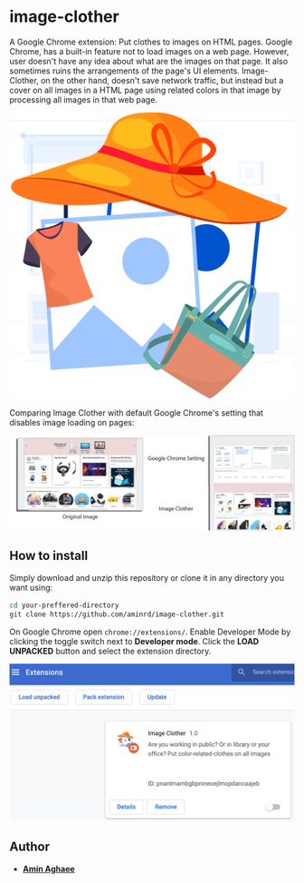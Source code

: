 # image-clother
A Google Chrome extension: Put clothes to images on HTML pages. Google Chrome, has a built-in feature not to load images on a web page. However, user doesn't have any idea about what are the images on that page. It also sometimes ruins the arrangements of the page's UI elements. Image-Clother, on the other hand, doesn't save network traffic, but instead but a cover on all images in a HTML page using related colors in that image by processing all images in that web page.

![image-clother-logo](markup-images/Logo.png)

Comparing Image Clother with default Google Chrome's setting that disables image loading on pages:

![image-clother-logo](markup-images/Demo.jpg)

## How to install
Simply download and unzip this repository or clone it in any directory you want using:
```bash
cd your-preffered-directory
git clone https://github.com/aminrd/image-clother.git
```

On Google Chrome open `chrome://extensions/`. Enable Developer Mode by clicking the toggle switch next to **Developer mode**. Click the **LOAD UNPACKED** button and select the extension directory.


![image-clother-logo](markup-images/Enable.png)

## Author
* [**Amin Aghaee**](https://github.com/aminrd/)
